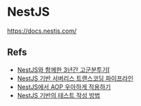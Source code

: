 # NestJS

<https://docs.nestjs.com/>

## Refs

- [NestJS와 함께한 3년간 고군분투기](https://www.youtube.com/watch?v=AHSHjCVUsu8&t=7349s)[
- [NestJS 기반 서버리스 트랜스코딩 파이프라인](https://www.youtube.com/watch?v=VH1GTGIMHQw&t=1780s)
- [NestJS에서 AOP 우아하게 적용하기](https://www.youtube.com/watch?v=VH1GTGIMHQw&t=2971s)
- [NestJS 기반의 테스트 작성 방법](https://www.youtube.com/watch?v=VH1GTGIMHQw&t=4063s)

